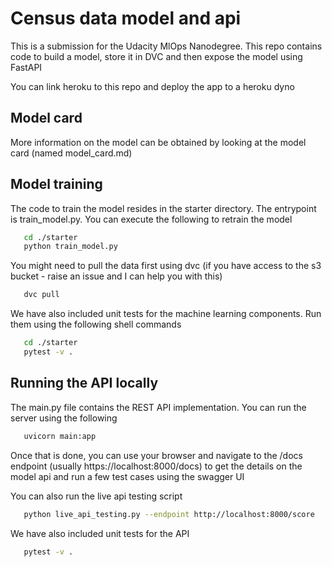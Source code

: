# Census data model and api 

This is a submission for the Udacity MlOps Nanodegree. This repo contains code to build a model, store it in DVC and then expose the model using FastAPI 

You can link heroku to this repo and deploy the app to a heroku dyno 

## Model card

More information on the model can be obtained by looking at the model card (named model_card.md)

## Model training

The code to train the model resides in the starter directory. The entrypoint is train_model.py. You can execute the following to retrain the model 

```sh 
   cd ./starter
   python train_model.py
```
You might need to pull the data first using dvc (if you have access to the s3 bucket - raise an issue and I can help you with this)

```sh 
   dvc pull 
```

We have also included unit tests for the machine learning components. Run them using the following shell commands

```sh 
   cd ./starter
   pytest -v .
```

## Running the API locally

The main.py file contains the REST API implementation. You can run the server using the following 

```sh
   uvicorn main:app
````

Once that is done, you can use your browser and navigate to the /docs endpoint (usually https://localhost:8000/docs) to get the details on the model api and run a few test cases using the swagger UI 

You can also run the live api testing script 

```sh
   python live_api_testing.py --endpoint http://localhost:8000/score
```
We have also included unit tests for the API 

```sh
   pytest -v .
```
